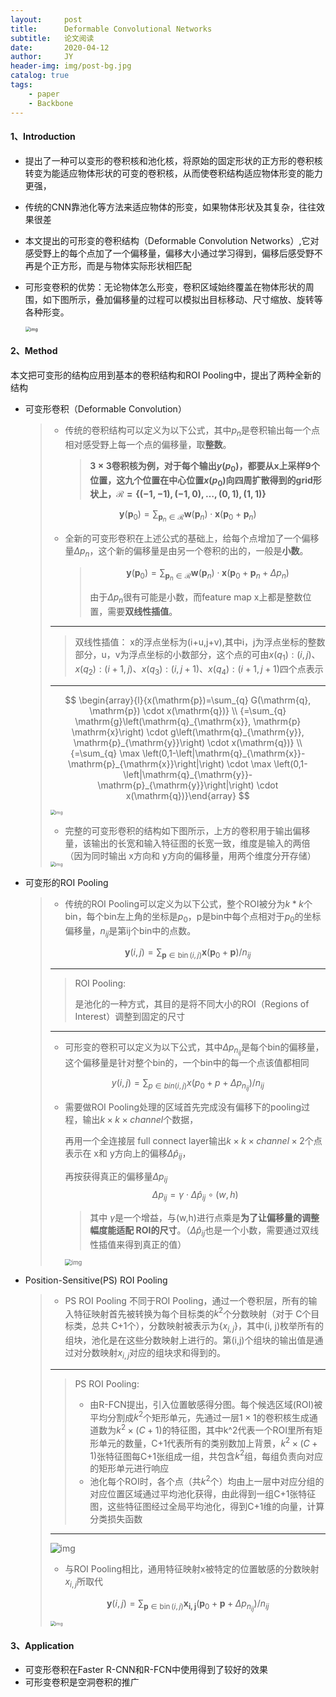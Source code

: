 ```yaml
---
layout:     post
title:      Deformable Convolutional Networks
subtitle:   论文阅读
date:       2020-04-12
author:     JY
header-img: img/post-bg.jpg
catalog: true
tags:
    - paper
    - Backbone
---
```




#### 1、Introduction

- 提出了一种可以变形的卷积核和池化核，将原始的固定形状的正方形的卷积核转变为能适应物体形状的可变的卷积核，从而使卷积结构适应物体形变的能力更强，

- 传统的CNN靠池化等方法来适应物体的形变，如果物体形状及其复杂，往往效果很差

- 本文提出的可形变的卷积结构（Deformable Convolution Networks）,它对感受野上的每个点加了一个偏移量，偏移大小通过学习得到，偏移后感受野不再是个正方形，而是与物体实际形状相匹配

- 可形变卷积的优势：无论物体怎么形变，卷积区域始终覆盖在物体形状的周围，如下图所示，叠加偏移量的过程可以模拟出目标移动、尺寸缩放、旋转等各种形变。

  <img src="https://github.com/ZJU-CVs/zju-cvs.github.io/raw/master/img/picture/DCN.png" alt="img" style="zoom:50%;" />

#### 2、Method

本文把可变形的结构应用到基本的卷积结构和ROI Pooling中，提出了两种全新的结构

- 可变形卷积（Deformable Convolution）

  > - 传统的卷积结构可以定义为以下公式，其中$p_n$是卷积输出每一个点相对感受野上每一个点的偏移量，取**整数**。
  >
  >   > **$3\times3$卷积核为例，对于每个输出$y(p_0)$，都要从x上采样9个位置，这九个位置在中心位置$x(p_0)$向四周扩散得到的grid形状上，$\mathcal{R}=\{(-1,-1),(-1,0), \ldots,(0,1),(1,1)\}$**
  >
  > $$
  > \mathbf{y}\left(\mathbf{p}_{0}\right)=\sum_{\mathbf{p}_{n} \in \mathcal{R}} \mathbf{w}\left(\mathbf{p}_{n}\right) \cdot \mathbf{x}\left(\mathbf{p}_{0}+\mathbf{p}_{n}\right)
  > $$
  >
  > - 全新的可变形卷积在上述公式的基础上，给每个点增加了一个偏移量$\Delta p_{n}$，这个新的偏移量是由另一个卷积的出的，一般是**小数**。
  >   > $$
  >   > \mathbf{y}\left(\mathbf{p}_{0}\right)=\sum_{\mathbf{p}_{n} \in \mathcal{R}} \mathbf{w}\left(\mathbf{p}_{n}\right) \cdot \mathbf{x}\left(\mathbf{p}_{0}+\mathbf{p}_{n}+\Delta p_{n}\right)
  >   > $$
  >   >
  >   > 
  >   >
  >   > 由于$\Delta p_{n}$很有可能是小数，而feature map x上都是整数位置，需要**双线性插值**。
  >
  > ---
  >
  > > 双线性插值：
  > > x的浮点坐标为(i+u,j+v),其中i，j为浮点坐标的整数部分，u，v为浮点坐标的小数部分，这个点的可由$x(q_1):(i,j)$、$x(q_2):(i+1,j)$、$x(q_3):(i,j+1)$、$x(q_4):(i+1,j+1)$四个点表示
  >
  > ---
  >
  >
  > $$
  > \begin{array}{l}{x(\mathrm{p})=\sum_{q} G(\mathrm{q}, \mathrm{p}) \cdot x(\mathrm{q})} \\ {=\sum_{q} \mathrm{g}\left(\mathrm{q}_{\mathrm{x}}, \mathrm{p} \mathrm{x}\right) \cdot g\left(\mathrm{q}_{\mathrm{y}}, \mathrm{p}_{\mathrm{y}}\right) \cdot x(\mathrm{q})} \\ {=\sum_{q} \max \left(0,1-\left|\mathrm{q}_{\mathrm{x}}-\mathrm{p}_{\mathrm{x}}\right|\right) \cdot \max \left(0,1-\left|\mathrm{q}_{\mathrm{y}}-\mathrm{p}_{\mathrm{y}}\right|\right) \cdot x(\mathrm{q})}\end{array}
  > $$
  >
  > <img src="https://github.com/ZJU-CVs/zju-cvs.github.io/raw/master/img/picture/DCN4.png" alt="img" style="zoom:50%;" />
  >
  > - 完整的可变形卷积的结构如下图所示，上方的卷积用于输出偏移量，该输出的长宽和输入特征图的长宽一致，维度是输入的两倍（因为同时输出 x方向和 y方向的偏移量，用两个维度分开存储）
  >
  > <img src="https://github.com/ZJU-CVs/zju-cvs.github.io/raw/master/img/picture/DCN1.png" alt="img" style="zoom:50%;" />

- 可变形的ROI Pooling

  > - 传统的ROI Pooling可以定义为以下公式，整个ROI被分为$k*k$个bin，每个bin左上角的坐标是$p_0$，p是bin中每个点相对于$p_0$的坐标偏移量，$n_{ij}$是第ij个bin中的点数。
  >
  >   
  > $$
  > \mathbf{y}(i, j)=\sum_{\mathbf{p} \in \operatorname{bin}(i, j)} \mathbf{x}\left(\mathbf{p}_{0}+\mathbf{p}\right) / n_{i j}
  > $$
  >
  > 
  >
  > ---
  >
  > > ROI Pooling:
  > >
  > > 是池化的一种方式，其目的是将不同大小的ROI（Regions of Interest）调整到固定的尺寸
  >
  > ---
  >
  > 
  >
  > - 可形变的卷积可以定义为以下公式，其中$\Delta p_{n_{ij}}$是每个bin的偏移量，这个偏移量是针对整个bin的，一个bin中的每一个点该值都相同
  >
  >   
  > $$
  > y(i, j)=\sum_{p \in bin(i, j)} x\left(p_{0}+p+\Delta p_{n_{ij}}\right) / n_{ij}
  > $$
  > 
  >
  > - 需要做ROI Pooling处理的区域首先完成没有偏移下的pooling过程，输出$k\times k \times channel$个数据，
  >   
  >   再用一个全连接层 full connect layer输出$k\times k\times channel\times 2$个点表示在 x和 y方向上的偏移$\Delta{\hat{p}_{ij}}$，
  >   
  >   再按获得真正的偏移量$\Delta p_{i j}$
  >   $$
  >   \Delta p_{i j}=\gamma \cdot \Delta \widehat{p}_{i j} \circ(w, h)
  >   $$
  >   
  >   
  >   > 其中 $\gamma$是一个增益，与(w,h)进行点乘是**为了让偏移量的调整幅度能适配 ROI的尺寸**。（$\Delta{\hat{p}_{ij}}$也是一个小数，需要通过双线性插值来得到真正的值）
  >   
  >   
  >   
  >   <img src="https://github.com/ZJU-CVs/zju-cvs.github.io/raw/master/img/picture/DCN2.png" alt="img" style="zoom:67%;" />

- Position-Sensitive(PS) ROI Pooling 

  >- PS ROI Pooling 不同于ROI Pooling，通过一个卷积层，所有的输入特征映射首先被转换为每个目标类的$k^2$个分数映射（对于 C个目标类，总共 C+1个），分数映射被表示为{$x_{i,j}$}，其中(i, j)枚举所有的组块，池化是在这些分数映射上进行的。第(i,j)个组块的输出值是通过对分数映射$x_{i,j}$对应的组块求和得到的。
  >
  > 
  >
  >---
  >
  >> PS ROI Pooling:
  >>
  >> - 由R-FCN提出，引入位置敏感得分图。每个候选区域(ROI)被平均分割成$k^2$个矩形单元，先通过一层$1\times1$的卷积核生成通道数为$k^2\times(C+1)$的特征图，其中k^2代表一个ROI里所有矩形单元的数量，C+1代表所有的类别数加上背景，$k^2\times(C+1)$张特征图每C+1张组成一组，共包含$k^2$组，每组负责向对应的矩形单元进行响应
  >>- 池化每个ROI时，各个点（共$k^2$个）均由上一层中对应分组的对应位置区域通过平均池化获得，由此得到一组C+1张特征图，这些特征图经过全局平均池化，得到C+1维的向量，计算分类损失函数
  >
  >---
  >
  >
  >
  ><img src="https://github.com/ZJU-CVs/zju-cvs.github.io/raw/master/img/picture/DCN5.png" alt="img" style="zoom:100%;" />
  >
  >- 与ROI Pooling相比，通用特征映射x被特定的位置敏感的分数映射$x_{i,j}$所取代
  >
  >  
  >$$
  >\mathbf{y}(i, j)=\sum_{\mathbf{p} \in \operatorname{bin}(i, j)} \mathbf{x_{i,j}}\left(\mathbf{p}_{0}+\mathbf{p}+\Delta p_{n_{ij}}\right) / n_{i j}
  >$$
  >
  >
  ><img src="https://github.com/ZJU-CVs/zju-cvs.github.io/raw/master/img/picture/DCN3.png" alt="img" style="zoom:50%;" />

#### 3、Application

- 可变形卷积在Faster R-CNN和R-FCN中使用得到了较好的效果
- 可形变卷积是空洞卷积的推广

